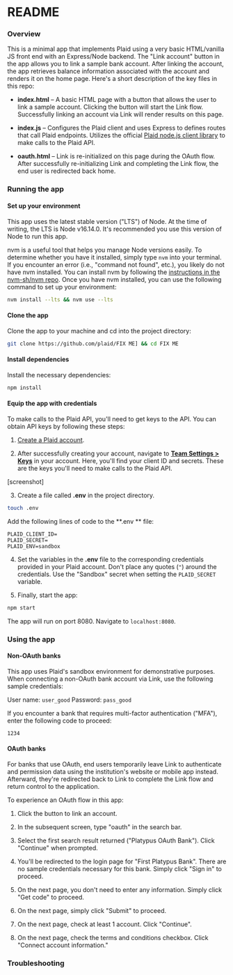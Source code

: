 # README

### Overview

This is a minimal app that implements Plaid using a very basic HTML/vanilla JS front end with an Express/Node backend. The "Link account" button in the app allows you to link a sample bank account. After linking the account, the app retrieves balance information associated with the account and renders it on the home page. Here's a short description of the key files in this repo:

- **index.html** – A basic HTML page with a button that allows the user to link a sample account. Clicking the button will start the Link flow. Successfully linking an account via Link will render results on this page.

- **index.js** – Configures the Plaid client and uses Express to defines routes that call Plaid endpoints. Utilizes the official [Plaid node.js client library](https://github.com/plaid/plaid-node) to make calls to the Plaid API.

- **oauth.html** – Link is re-initialized on this page during the OAuth flow. After successfully re-initializing Link and completing the Link flow, the end user is redirected back home.


### Running the app

#### Set up your environment

This app uses the latest stable version ("LTS") of Node. At the time of writing, the LTS is Node v16.14.0. It's recommended you use this version of Node to run this app. 

nvm is a useful tool that helps you manage Node versions easily. To determine whether you have it installed, simply type `nvm` into your terminal. If you encounter an error (i.e., "command not found", etc.), you likely do not have nvm installed. You can install nvm by following the [instructions in the nvm-sh/nvm repo](https://github.com/nvm-sh/nvm#installing-and-updating). Once you have nvm installed, you can use the following command to set up your environment:

```bash
nvm install --lts && nvm use --lts
```

#### Clone the app

Clone the app to your machine and cd into the project directory:

```bash
git clone https://github.com/plaid/FIX ME] && cd FIX ME
```

#### Install dependencies

Install the necessary dependencies:

```bash
npm install
```

#### Equip the app with credentials

To make calls to the Plaid API, you'll need to get keys to the API. You can obtain API keys by following these steps:

1. [Create a Plaid account](https://dashboard.plaid.com/signup?email=&referrer_url=).

2. After successfully creating your account, navigate to [**Team Settings > Keys**](https://dashboard.plaid.com/team/keys) in your account. Here, you'll find your client ID and secrets. These are the keys you'll need to make calls to the Plaid API.

[screenshot]

3. Create a file called **.env** in the project directory.
```bash
touch .env
```

Add the following lines of code to the **.env ** file:

```
PLAID_CLIENT_ID=
PLAID_SECRET=
PLAID_ENV=sandbox
```

4. Set the variables in the **.env** file to the corresponding credentials provided in your Plaid account. Don't place any quotes (`"`) around the credentials. Use the "Sandbox" secret when setting the `PLAID_SECRET` variable.


5. Finally, start the app:

```bash
npm start
```

The app will run on port 8080. Navigate to `localhost:8080`. 

### Using the app



#### Non-OAuth banks

This app uses Plaid's sandbox environment for demonstrative purposes. When connecting a non-OAuth bank account via Link, use the following sample credentials:

User name: `user_good`
Password: `pass_good`

If you encounter a bank that requires multi-factor authentication ("MFA"), enter the following code to proceed:

`1234`

#### OAuth banks

For banks that use OAuth, end users temporarily leave Link to authenticate and permission data using the institution's website or mobile app instead. Afterward, they're redirected back to Link to complete the Link flow and return control to the application.

To experience an OAuth flow in this app:

1. Click the button to link an account.

2. In the subsequent screen, type "oauth" in the search bar. 

3. Select the first search result returned ("Platypus OAuth Bank"). Click "Continue" when prompted.

4. You'll be redirected to the login page for "First Platypus Bank". There are no sample credentials necessary for this bank. Simply click "Sign in" to proceed.

5. On the next page, you don't need to enter any information. Simply click "Get code" to proceed.

6. On the next page, simply click "Submit" to proceed.

7. On the next page, check at least 1 account. Click "Continue".

8. On the next page, check the terms and conditions checkbox. Click "Connect account information."

### Troubleshooting